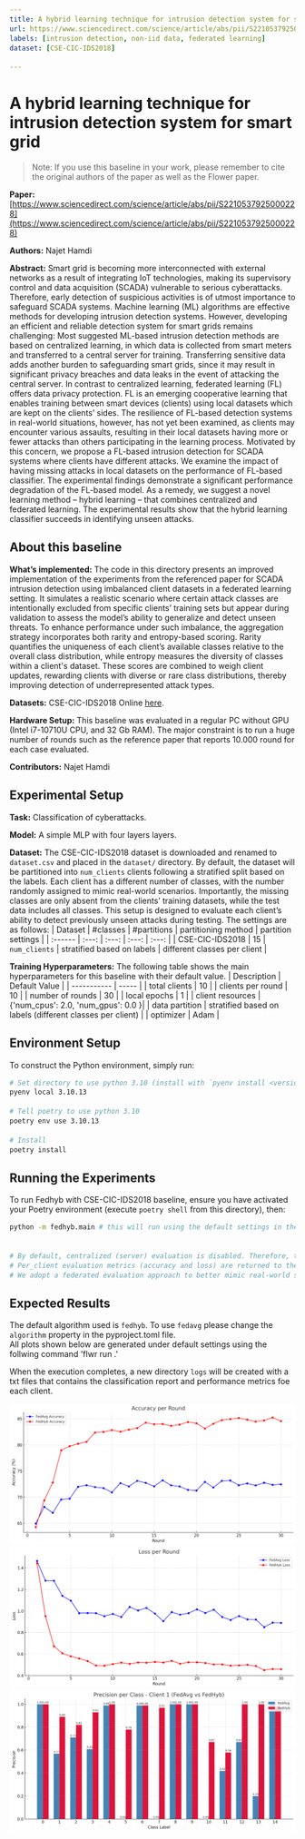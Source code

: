 ```yaml
---
title: A hybrid learning technique for intrusion detection system for smart grid
url: https://www.sciencedirect.com/science/article/abs/pii/S2210537925000228
labels: [intrusion detection, non-iid data, federated learning] 
dataset: [CSE-CIC-IDS2018] 

---
```


# A hybrid learning technique for intrusion detection system for smart grid

> Note: If you use this baseline in your work, please remember to cite the original authors of the paper as well as the Flower paper.

**Paper:** [https://www.sciencedirect.com/science/article/abs/pii/S2210537925000228](https://www.sciencedirect.com/science/article/abs/pii/S2210537925000228)

**Authors:** Najet Hamdi

**Abstract:** Smart grid is becoming more interconnected with external networks as a result of integrating IoT technologies,
making its supervisory control and data acquisition (SCADA) vulnerable to serious cyberattacks. Therefore, early detection of suspicious activities is of utmost importance to safeguard SCADA systems. Machine learning (ML) algorithms are effective methods for developing intrusion detection systems. However, developing an efficient and reliable detection system for smart grids remains challenging: Most suggested ML-based intrusion detection methods are based on centralized learning, in which data is collected from smart meters and transferred to a central server for training. Transferring sensitive data adds another burden to safeguarding smart grids, since it may result in significant privacy breaches and data leaks in the event of attacking the central server. In contrast to centralized learning, federated learning (FL) offers data privacy protection. FL is an
emerging cooperative learning that enables training between smart devices (clients) using local datasets which are kept on the clients’ sides. The resilience of FL-based detection systems in real-world situations, however, has not yet been examined, as clients may encounter various assaults, resulting in their local datasets having more or fewer attacks than others participating in the learning process. Motivated by this concern, we propose a FL-based intrusion detection for SCADA systems where clients have different attacks. We examine the impact of having missing attacks in local datasets on the performance of FL-based classifier. The experimental findings demonstrate a significant performance degradation of the FL-based model. As a remedy, we suggest a novel learning method – hybrid learning – that combines centralized and federated learning. The experimental results
show that the hybrid learning classifier succeeds in identifying unseen attacks.


## About this baseline

**What’s implemented:**  The code in this directory presents an improved implementation of the experiments from the referenced paper for SCADA intrusion detection using imbalanced client datasets in a federated learning setting. It simulates a realistic scenario where certain attack classes are intentionally excluded from specific clients’ training sets but appear during validation to assess the model’s ability to generalize and detect unseen threats. To enhance performance under such imbalance, the aggregation strategy incorporates both rarity and entropy-based scoring. Rarity quantifies the uniqueness of each client’s available classes relative to the overall class distribution, while entropy measures the diversity of classes within a client's dataset. These scores are combined to weigh client updates, rewarding clients with diverse or rare class distributions, thereby improving detection of underrepresented attack types.

**Datasets:** CSE-CIC-IDS2018     Online [here](https://www.unb.ca/cic/datasets/ids-2018.html).

**Hardware Setup:** This baseline was evaluated in a regular PC without GPU (Intel i7-10710U CPU, and 32 Gb RAM). The major constraint is to run a huge number of rounds such as the reference paper that reports 10.000 round for each case evaluated. 

**Contributors:** Najet Hamdi


## Experimental Setup

**Task:** Classification of cyberattacks.

**Model:** A simple MLP with four layers layers.

**Dataset:** The CSE-CIC-IDS2018 dataset is downloaded and renamed to `dataset.csv` and placed  in the `dataset/` directory.
 By default, the dataset will be partitioned into `num_clients`  clients following a stratified split based on the labels. Each client has a different number of classes, with the number randomly assigned to mimic real-world scenarios. Importantly, the missing classes are only absent from the clients’ training datasets, while the test data includes all classes. This setup is designed to evaluate each client’s ability to detect previously unseen attacks during testing. The settings are as follows:
| Dataset | #classes | #partitions | partitioning method | partition settings |
| :------ | :---: | :---: | :---: | :---: |
| CSE-CIC-IDS2018 | 15 | `num_clients` | stratified based on labels | different classes per client |


**Training Hyperparameters:** The following table shows the main hyperparameters for this baseline with their default value.
| Description | Default Value |
| ----------- | ----- |
| total clients | 10 |
| clients per round | 10 |
| number of rounds | 30 |
| local epochs | 1 |
| client resources | {'num_cpus': 2.0, 'num_gpus': 0.0 }|
| data partition | stratified based on labels (different classes per client) |
| optimizer | Adam |


## Environment Setup

To construct the Python environment, simply run:

```bash
# Set directory to use python 3.10 (install with `pyenv install <version>` if you don't have it)
pyenv local 3.10.13

# Tell poetry to use python 3.10
poetry env use 3.10.13

# Install
poetry install
```
## Running the Experiments
To run Fedhyb with CSE-CIC-IDS2018  baseline, ensure you have activated your Poetry environment (execute `poetry shell` from this directory), then:

```bash
python -m fedhyb.main # this will run using the default settings in the `conf/base.yaml`


# By default, centralized (server) evaluation is disabled. Therefore, the federated evaluation is activated for all the clients.
# Per_client evaluation metrics (accuracy and loss) are returned to the server at each round for weighted acuuracy athe the server's side.
# We adopt a federated evaluation approach to better mimic real-world scenarios, where clients possess heterogeneous and imbalanced data #distributions.
```

## Expected Results
  The default algorithm used  is `fedhyb`. To use `fedavg` please change the `algorithm` property in the pyproject.toml file.   
  All plots shown below are generated under default settings using the follwing command 'flwr run .'

  When the execution completes, a new directory `logs` will be created with a txt files that contains the classification report and  performance metrics foe each client.  

  ![](_static/Acc.png)
  ![](_static/loss.png)
  ![](_static/precision_client1.png)
